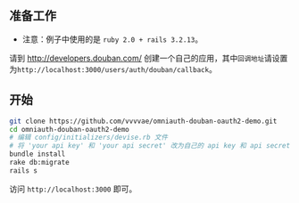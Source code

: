 ## 准备工作
* 注意：例子中使用的是 `ruby 2.0 + rails 3.2.13`。

请到 <http://developers.douban.com/> 创建一个自己的应用，其中`回调地址`请设置为`http://localhost:3000/users/auth/douban/callback`。

## 开始
```bash
git clone https://github.com/vvvvae/omniauth-douban-oauth2-demo.git
cd omniauth-douban-oauth2-demo
# 编辑 config/initializers/devise.rb 文件
# 将 'your api key' 和 'your api secret' 改为自己的 api key 和 api secret
bundle install
rake db:migrate
rails s
```

访问 `http://localhost:3000` 即可。

